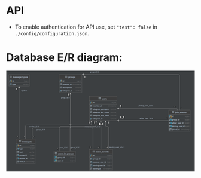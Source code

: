 # API

- To enable authentication for API use, set `"test": false` in `./config/configuration.json`.

# Database E/R diagram:

![DB E/R schema](/assets/images/db_er_schema.png)